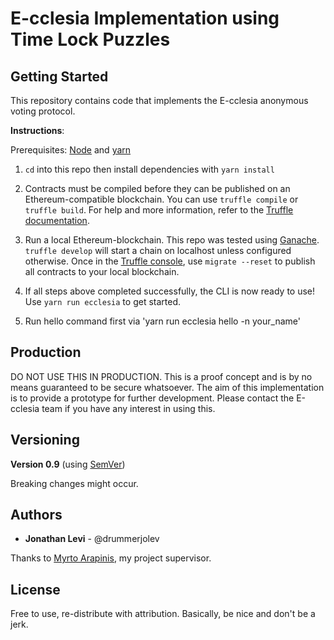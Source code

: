 # E-cclesia Implementation using Time Lock Puzzles

## Getting Started

This repository contains code that implements the E-cclesia anonymous voting protocol.

**Instructions**:

Prerequisites: [Node](https://nodejs.org/en/) and [yarn](https://yarnpkg.com/en/)

1. `cd` into this repo then install dependencies with `yarn install`


2. Contracts must be compiled before they can be published on an Ethereum-compatible blockchain. You can use `truffle compile` or `truffle build`. For help and more information, refer to the [Truffle documentation](https://truffleframework.com/docs/truffle/getting-started/compiling-contracts).

3. Run a local Ethereum-blockchain. This repo was tested using [Ganache](https://truffleframework.com/ganache). `truffle develop` will start a chain on localhost unless configured otherwise. Once in the [Truffle console](https://truffleframework.com/docs/truffle/getting-started/using-truffle-develop-and-the-console), use `migrate --reset` to publish all contracts to your local blockchain.

4. If all steps above completed successfully, the CLI is now ready to use! Use `yarn run ecclesia` to get started.
5. Run hello command first via 'yarn run ecclesia hello -n your_name'

## Production

DO NOT USE THIS IN PRODUCTION. This is a proof concept and is by no means guaranteed to be secure whatsoever. The aim of this implementation is to provide a prototype for further development. Please contact the E-cclesia team if you have any interest in using this.

## Versioning

**Version 0.9** (using [SemVer](https://semver.org/))

Breaking changes might occur.

## Authors

* **Jonathan Levi** - @drummerjolev

Thanks to [Myrto Arapinis](https://www.inf.ed.ac.uk/people/staff/Myrto_Arapinis.html), my project supervisor.

## License

Free to use, re-distribute with attribution. Basically, be nice and don't be a jerk.
